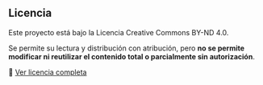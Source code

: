 ## Licencia

Este proyecto está bajo la Licencia Creative Commons BY-ND 4.0.

Se permite su lectura y distribución con atribución, pero **no se permite modificar ni reutilizar el contenido total o parcialmente sin autorización**.

🔗 [Ver licencia completa](https://creativecommons.org/licenses/by-nd/4.0/)